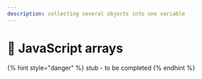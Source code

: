 ```yaml
---
description: collecting several objects into one variable
---
```


# 🚧 JavaScript arrays

{% hint style="danger" %}
stub - to be completed
{% endhint %}
